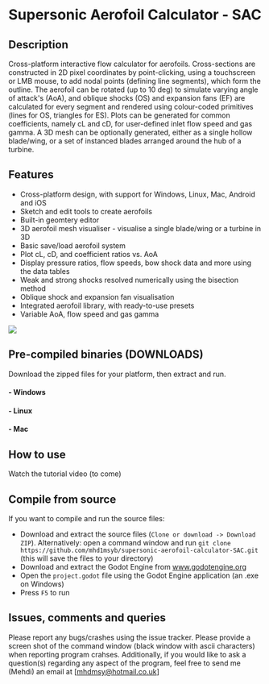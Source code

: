 # Supersonic Aerofoil Calculator - SAC



## Description

Cross-platform interactive flow calculator for aerofoils. Cross-sections are constructed in 2D pixel coordinates by point-clicking, using a touchscreen or LMB mouse, to add nodal points (defining line segments), which form the outline. The aerofoil can be rotated (up to 10 deg) to simulate varying angle of attack's (AoA), and oblique shocks (OS) and expansion fans (EF) are calculated for every segment and rendered using colour-coded primitives (lines for OS, triangles for ES). Plots can be generated for common coefficients, namely cL and cD, for user-defined inlet flow speed and gas gamma. A 3D mesh can be optionally generated, either as a single hollow blade/wing, or a set of instanced blades arranged around the hub of a turbine.



## Features

 - Cross-platform design, with support for Windows, Linux, Mac, Android and iOS
 - Sketch and edit tools to create aerofoils
 - Built-in geomtery editor
 - 3D aerofoil mesh visualiser - visualise a single blade/wing or a turbine in 3D
 - Basic save/load aerofoil system
 - Plot cL, cD, and coefficient ratios vs. AoA
 - Display pressure ratios, flow speeds, bow shock data and more using the data tables
 - Weak and strong shocks resolved numerically using the bisection method
 - Oblique shock and expansion fan visualisation
 - Integrated aerofoil library, with ready-to-use presets
 - Variable AoA, flow speed and gas gamma
 
 ![](https://github.com/mhd1msyb/supersonic-aerofoil-calculator-SAC/blob/master/preview.png)
 
 ## Pre-compiled binaries (DOWNLOADS)
Download the zipped files for your platform, then extract and run.
  #### - Windows
  #### - Linux
  #### - Mac
  
  
  
## How to use
Watch the tutorial video (to come)



## Compile from source
If you want to compile and run the source files:
 - Download and extract the source files (`Clone or download -> Download ZIP`). Alternatively: open a command window and run `git clone https://github.com/mhd1msyb/supersonic-aerofoil-calculator-SAC.git` (this will save the files to your directory)
 - Download and extract the Godot Engine from www.godotengine.org
 - Open the `project.godot` file using the Godot Engine application (an .exe on Windows)
 - Press `F5` to run
 
 ## Issues, comments and queries
 Please report any bugs/crashes using the issue tracker. Please provide a screen shot of the command window (black window with ascii characters) when reporting program crahses. Additionally, if you would like to ask a question(s) regarding any aspect of the program, feel free to send me (Mehdi) an email at [mhdmsy@hotmail.co.uk]
 
 

